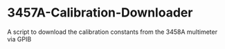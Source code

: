 # 3457A-Calibration-Downloader
A script to download the calibration constants from the 3458A multimeter via GPIB
